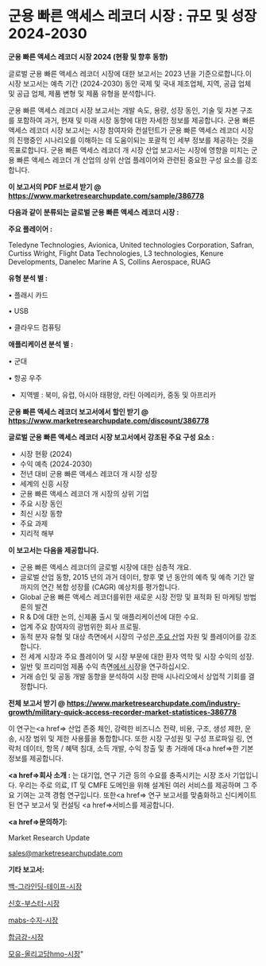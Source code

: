 # 군용 빠른 액세스 레코더 시장 : 규모 및 성장 2024-2030

<strong>군용 빠른 액세스 레코더 시장 2024 (현황 및 향후 동향)</strong>

글로벌 군용 빠른 액세스 레코더 시장에 대한 보고서는 2023 년을 기준으로합니다.이 시장 보고서는 예측 기간 (2024-2030) 동안 국제 및 국내 제조업체, 지역, 공급 업체 및 공급 업체, 제품 변형 및 제품 유형을 분석합니다.

군용 빠른 액세스 레코더 시장 보고서는 개발 속도, 용량, 성장 동인, 기술 및 자본 구조를 포함하여 과거, 현재 및 미래 시장 동향에 대한 자세한 정보를 제공합니다. 군용 빠른 액세스 레코더 시장 보고서는 시장 참여자와 컨설턴트가 군용 빠른 액세스 레코더 시장의 진행중인 시나리오를 이해하는 데 도움이되는 포괄적 인 세부 정보를 제공하는 것을 목표로합니다. 군용 빠른 액세스 레코더 개 시장 산업 보고서는 시장에 영향을 미치는 군용 빠른 액세스 레코더 개 산업의 상위 산업 플레이어와 관련된 중요한 구성 요소를 강조합니다.



<strong>이 보고서의 PDF 브로셔 받기 @ <a href=https://www.marketresearchupdate.com/sample/386778>https://www.marketresearchupdate.com/sample/386778</a></strong>



<strong>다음과 같이 분류되는 글로벌 군용 빠른 액세스 레코더 시장 :</strong>



<strong>주요 플레이어 :</strong>

Teledyne Technologies, Avionica, United technologies Corporation, Safran, Curtiss Wright, Flight Data Technologies, L3 technologies, Kenure Developments, Danelec Marine A S, Collins Aerospace, RUAG



<strong>유형 분석 별 :</strong>

• 플래시 카드

• USB

• 클라우드 컴퓨팅



<strong>애플리케이션 분석 별 :</strong>

• 군대

• 항공 우주

<ul>
  <li>지역별 : 북미, 유럽, 아시아 태평양, 라틴 아메리카, 중동 및 아프리카</li>
</ul>


<strong>군용 빠른 액세스 레코더 보고서에서 할인 받기 @ <a href=https://www.marketresearchupdate.com/discount/386778>https://www.marketresearchupdate.com/discount/386778</a></strong>



<strong>글로벌 군용 빠른 액세스 레코더 시장 보고서에서 강조된 주요 구성 요소 :</strong>
<ul>
  <li>시장 현황 (2024)</li>
  <li>수익 예측 (2024-2030)</li>
  <li>전년 대비 군용 빠른 액세스 레코더 개 시장 성장</li>
  <li>세계의 신흥 시장</li>
  <li>군용 빠른 액세스 레코더 개 시장의 상위 기업</li>
  <li>주요 시장 동인</li>
  <li>최신 시장 동향</li>
  <li>주요 과제</li>
  <li>지리적 해부</li>
</ul>


<strong>이 보고서는 다음을 제공합니다.</strong>
<ul>
  <li>군용 빠른 액세스 레코더의 글로벌 시장에 대한 심층적 개요.</li>
  <li>글로벌 산업 동향, 2015 년의 과거 데이터, 향후 몇 년 동안의 예측 및 예측 기간 말까지의 연간 복합 성장률 (CAGR) 예상치를 평가합니다.</li>
  <li>Global 군용 빠른 액세스 레코더를위한 새로운 시장 전망 및 표적화 된 마케팅 방법론의 발견</li>
  <li>R &amp; D에 대한 논의, 신제품 출시 및 애플리케이션에 대한 수요.</li>
  <li>업계 주요 참여자의 광범위한 회사 프로필.</li>
  <li>동적 분자 유형 및 대상 측면에서 시장의 구성은<a href=> 주요 산</a>업 자원 및 플레이어를 강조합니다.</li>
  <li>전 세계 시장과 주요 플레이어 및 시장 부문에 대한 환자 역학 및 시장 수익의 성장.</li>
  <li>일반 및 프리미엄 제품 수익 측면<a href=>에서 시</a>장을 연구하십시오.</li>
  <li>거래 승인 및 공동 개발 동향을 분석하여 시장 판매 시나리오에서 상업적 기회를 결정합니다.</li>
</ul>



<strong>전체 보고서 받기 @ <a href=https://www.marketresearchupdate.com/industry-growth/military-quick-access-recorder-market-statistices-386778>https://www.marketresearchupdate.com/industry-growth/military-quick-access-recorder-market-statistices-386778</a></strong>

이 연구는<a href=> 산업 존중</a> 체인, 강력한 비즈니스 전략, 비용, 구조, 생성 제한, 운송, 시장 범위 및 제한 사용률을 통합합니다. 또한 시장 구성원 및 구성 프로파일 링, 연락처 데이터, 항목 / 혜택 침대, 소득 개발, 수익 창출 및 총 거래에 대<a href=>한 기본 </a>정보를 제공합니다.



<strong><a href=>회사 소</a>개 :</strong>
는 대기업, 연구 기관 등의 수요를 충족시키는 시장 조사 기업입니다. 우리는 주로 의료, IT 및 CMFE 도메인을 위해 설계된 여러 서비스를 제공하며 그 주요 기여는 고객 경험 연구입니다. 또한<a href=> 연구 보</a>고서를 맞춤화하고 신디케이트 된 연구 보고서 및 컨설팅 <a href=>서비스</a>를 제공합니다.



<strong><a href=>문의하기:</a></strong>

Market Research Update

sales@marketresearchupdate.com



<strong>기타 보고서:</strong>

<a href=https://www.linkedin.com/pulse/백-그라인딩-테이프-시장-세분화-연구-및-목표-고객2029년-market-matrix-musings-analysis/>백-그라인딩-테이프-시장</a>

<a href=https://www.linkedin.com/pulse/신호-부스터-시장-경쟁-분석-및-성장-잠재력-2029-consumer-connection-compendium-ana-tub4f/>신호-부스터-시장</a>

<a href=https://www.linkedin.com/pulse/mabs-수지-시장-진입-전략-및-위험-평가2029년-consumer-connection-chronicles-24--pyuof/>mabs-수지-시장</a>

<a href=https://www.linkedin.com/pulse/합금강-시장-세분화-연구-및-목표-고객2030년-analytics-alchemy-360-analysis-ryvpf/>합금강-시장</a>

<a href=https://www.linkedin.com/pulse/모유-올리고당hmo-시장-동향-및-성장-전망-market-matrix-musings-analysis-mkplf/>모유-올리고당hmo-시장</a>"
